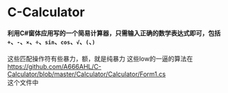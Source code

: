 # C-Calculator
#### 利用C#窗体应用写的一个简易计算器，只需输入正确的数学表达式即可，包括`+`、`-`、`×`、`÷`、`sin`、`cos`、`√`、`(`、`)`
这些匹配操作符有些暴力，额，就是纯暴力
这些low的一逼的算法在    
<https://github.com/A666AHL/C-Calculator/blob/master/Calculator/Calculator/Form1.cs>    
这个文件中 
